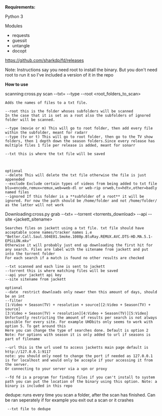 

**Requirements:**

Python 3

Modules
- requests
- guessit
- untangle
- docopt

https://github.com/sharkdp/fd/releases

Note: Instructions say you need root to install the binary. But you don't need root to run it so I've included a version of it in the repo


**How to use**

scanning:cross.py scan --txt=<txtlocation> --type <type> --root <root_folders_to_scan>

    Adds the names of files to a txt file.
    
    --root this is the folder whoses subfolders will be scanned
    In the case that it is set as a root also the subfolders of ignored folder will be scanned.
    
    --type (movie or m) This will go to root folder, then add every file within the subfolder, meant for radarr
    --type (tv or t) This will go to root folder, then go to the TV show folders, then 1 depth down the season folders.Since every release has 
    multiple files 1 file per release is added, meant for sonarr
    
    --txt this is where the txt file will be saved
    
    
    
    optional
    --delete This will delete the txt file otherwise the file is just appeneded
    --exclude Exclude certain types of videos from being added to txt file blu=encode,remux=remux,web=web-dl or web-rip orweb,tv=hdtv,other=badly named files
    --ignored If this folder is a **subfolder of a root** it will be ignored. For now the path should be /home/folder and not /home/folder/ as the latter will not work
    
Downloading:cross.py grab --txt=<txtlocation> --torrent <torrents_download>  --api <apikey> --site <jackett_sitename>
    
    Searches files on jackett using a txt file. txt file should have acceptable scene names/tracker names i.e "Better.Call.Saul.S04E01.Smoke.1080p.BluRay.REMUX.AVC.DTS-HD.MA.5.1-EPSiLON.mkv"
    Otherwise it will probably just end up downloading the first hit for any search. Files are label with the sitename from jackett and put into the torrent folder
    For each search if a match is found no other results are checked
    
    --txt scanned and each line is sent to jackett
    --torrent this is where matching files will be saved
    --api your jackett api key
    --site sitename from jackett
    
    optional
    --date  restrict downloads only newer then this amount of days, should be an int
    --filter 
    [1:Video + Season(TV) + resolution + source][2:Video + Season(TV) + source]
    [3:Video + Season(TV) + resolution][4:Video + Season(TV)][5:Video]
    Unfortuntly restricting the amount of results per search is not always possible for every site. For example UHDbits only seems to work with option 5. To get around this
    Here you can change the type of searches done. Default is option 2
    Note: For options with season it is only added to url if seasons is part of filename
    
    --url this is the url used to access jacketts main page default is http://127.0.0.1:9117
    note: you should only need to change the port if needed as 127.0.0.1 is for localhost and would only be acceple if your accessing it from the server. 
    Or connecting to your server via a vpn or proxy
    
    --fd fd is a program for finding files if you can't install to system path you can put the location of the binary using this option. Note: a binary is included in this repo
    
dedupe:
    runs every time you scan a folder, after the scan has finished.
    Can be ran seperately if for example you exit out a scan or it crashes
    
     --txt file to dedupe
   
    
    
    
    
    
    
 
    
    
    
    

